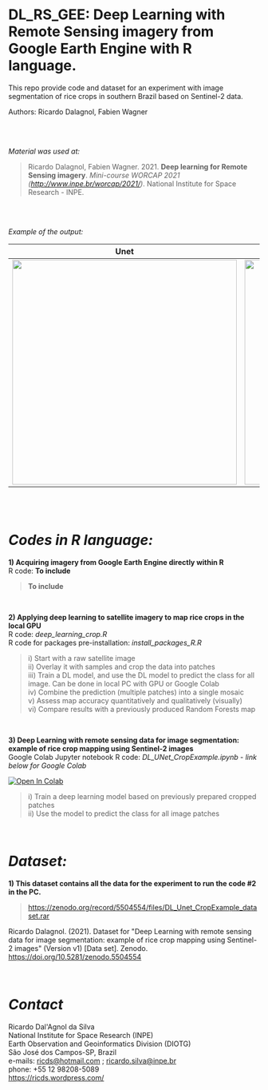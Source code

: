 # **DL_RS_GEE: Deep Learning with Remote Sensing imagery from Google Earth Engine with R language.**

This repo provide code and dataset for an experiment with image segmentation of rice crops in southern Brazil based on Sentinel-2 data.

Authors: Ricardo Dalagnol, Fabien Wagner

<BR><BR>

*Material was used at:*

> Ricardo Dalagnol, Fabien Wagner. 2021. **Deep learning for Remote Sensing imagery**. *Mini-course WORCAP 2021 (http://www.inpe.br/worcap/2021/)*. National Institute for Space Research - INPE.
  

<BR><BR>

*Example of the output:*

| **Unet**   | **RF** |
| ------------- | ------------- |
| <img src="https://user-images.githubusercontent.com/9935501/133295141-52b349cc-1c4f-4306-af32-9c326bfb1b00.png" width="450" />  | <img src="https://user-images.githubusercontent.com/9935501/133295929-9cb84dd0-2d35-48cb-ba05-067b00ad6bec.png" width="450" />  |

<BR><BR>
  
# *Codes in R language:*
  
**1) Acquiring imagery from Google Earth Engine directly within R**
<BR>R code: **To include**
  
>**To include**
  
<BR>
  
**2) Applying deep learning to satellite imagery to map rice crops in the local GPU**
<BR>R code: *deep_learning_crop.R*
<BR>R code for packages pre-installation: *install_packages_R.R*

>i) Start with a raw satellite image<BR>
>ii) Overlay it with samples and crop the data into patches<BR>
>iii) Train a DL model, and use the DL model to predict the class for all image. Can be done in local PC with GPU or Google Colab<BR>
>iv) Combine the prediction (multiple patches) into a single mosaic<BR>
>v) Assess map accuracy quantitatively and qualitatively (visually)<BR>
>vi) Compare results with a previously produced Random Forests map<BR>

<BR>

**3) Deep Learning with remote sensing data for image segmentation: example of rice crop mapping using Sentinel-2 images**
<BR>Google Colab Jupyter notebook R code: *DL_UNet_CropExample.ipynb* - *link below for Google Colab*

<a href="https://colab.research.google.com/github/ricds/DL_RS_GEE/blob/main/DL_UNet_CropExample.ipynb">
  <img src="https://colab.research.google.com/assets/colab-badge.svg" alt="Open In Colab"/>
</a>
  
>i) Train a deep learning model based on previously prepared cropped patches<BR>
>ii) Use the model to predict the class for all image patches

<BR>

# *Dataset:*
  
**1) This dataset contains all the data for the experiment to run the code #2 in the PC.**
  
> https://zenodo.org/record/5504554/files/DL_Unet_CropExample_dataset.rar

Ricardo Dalagnol. (2021). Dataset for "Deep Learning with remote sensing data for image segmentation: example of rice crop mapping using Sentinel-2 images" (Version v1) [Data set]. Zenodo. https://doi.org/10.5281/zenodo.5504554

<BR>
  
# *Contact*
Ricardo Dal'Agnol da Silva<br>
National Institute for Space Research (INPE)<br>
Earth Observation and Geoinformatics Division (DIOTG)<br>
São José dos Campos-SP, Brazil<br>
e-mails: ricds@hotmail.com ; ricardo.silva@inpe.br<br>
phone: +55 12 98208-5089<br>
https://ricds.wordpress.com/<br>
